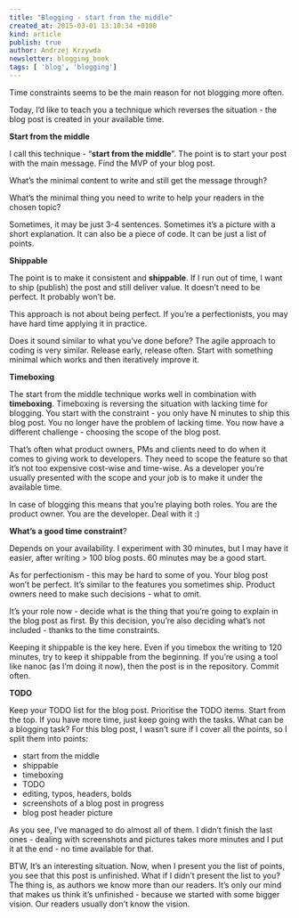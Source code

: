 ```yaml
---
title: "Blogging - start from the middle"
created_at: 2015-03-01 13:10:34 +0100
kind: article
publish: true
author: Andrzej Krzywda
newsletter: blogging_book
tags: [ 'blog', 'blogging']
---
```


Time constraints seems to be the main reason for not blogging more often. 

Today, I’d like to teach you a technique which reverses the situation - the blog post is created in your available time.

<!-- more -->

**Start from the middle**

I call this technique - “**start from the middle**”. The point is to start your post with the main message. Find the MVP of your blog post. 

What’s the minimal content to write and still get the message through? 

What’s the minimal thing you need to write to help your readers in the chosen topic?

Sometimes, it may be just 3-4 sentences. Sometimes it’s a picture with a short explanation. It can also be a piece of code. It can be just a list of points. 

**Shippable**

The point is to make it consistent and **shippable**. If I run out of time, I want to ship (publish) the post and still deliver value. It doesn’t need to be perfect. It probably won’t be. 

This approach is not about being perfect. If you’re a perfectionists, you may have hard time applying it in practice.

Does it sound similar to what you’ve done before? The agile approach to coding is very similar. Release early, release often. Start with something minimal which works and then iteratively improve it.

**Timeboxing**

The start from the middle technique works well in combination with **timeboxing**. Timeboxing is reversing the situation with lacking time for blogging. You start with the constraint - you only have N minutes to ship this blog post. You no longer have the problem of lacking time. You now have a different challenge - choosing the scope of the blog post.

That’s often what product owners, PMs and clients need to do when it comes to giving work to developers. They need to scope the feature so that it’s not too expensive cost-wise and time-wise. As a developer you’re usually presented with the scope and your job is to make it under the available time.

In case of blogging this means that you’re playing both roles. You are the product owner. You are the developer. Deal with it :)

**What’s a good time constraint**? 

Depends on your availability. I experiment with 30 minutes, but I may have it easier, after writing > 100 blog posts. 60 minutes may be a good start.

As for perfectionism - this may be hard to some of you. Your blog post won’t be perfect. It’s similar to the features you sometimes ship. Product owners need to make such decisions - what to omit.

It’s your role now - decide what is the thing that you’re going to explain in the blog post as first. By this decision, you’re also deciding what’s not included - thanks to the time constraints.

Keeping it shippable is the key here. Even if you timebox the writing to 120 minutes, try to keep it shippable from the beginning. If you’re using a tool like nanoc (as I’m doing it now), then the post is in the repository. Commit often. 

**TODO**

Keep your TODO list for the blog post. Prioritise the TODO items. Start from the top. If you have more time, just keep going with the tasks. What can be a blogging task? For this blog post, I wasn’t sure if I cover all the points, so I split them into points:

* start from the middle
* shippable
* timeboxing
* TODO
* editing, typos, headers, bolds
* screenshots of a blog post in progress
* blog post header picture

As you see, I’ve managed to do almost all of them. I didn’t finish the last ones - dealing with screenshots and pictures takes more minutes and I put it at the end - no time available for that.

BTW, It’s an interesting situation. Now, when I present you the list of points, you see that this post is unfinished. What if I didn’t present the list to you? The thing is, as authors we know more than our readers. It’s only our mind that makes us think it’s unfinished - because we started with some bigger vision. Our readers usually don’t know the vision.


